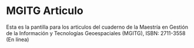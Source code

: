 # MGITG Articulo
 Esta es la pantilla para los articulos del cuaderno de la Maestría en Gestión de la Información y Tecnologías Geoespaciales (MGITG), ISBN: 2711-3558 (En línea)
